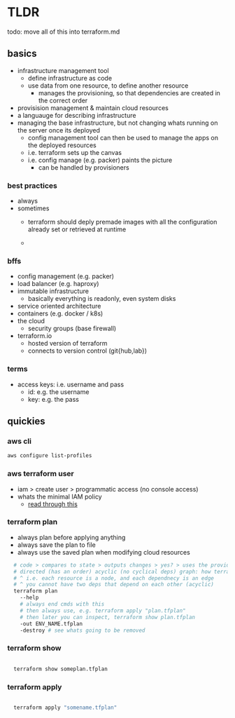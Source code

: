# TLDR

todo: move all of this into terraform.md

## basics

- infrastructure management tool
  - define infrastructure as code
  - use data from one resource, to define another resource
    - manages the provisioning, so that dependencies are created in the correct order
- provisision management & maintain cloud resources
- a languauge for describing infrastructure
- managing the base infrastructure, but not changing whats running on the server once its deployed
  - config management tool can then be used to manage the apps on the deployed resources
  - i.e. terraform sets up the canvas
  - i.e. config manage (e.g. packer) paints the picture
    - can be handled by provisioners

### best practices

- always
- sometimes
  - terraform should deply premade images with all the configuration already set or retrieved at runtime

  -

### bffs

- config management (e.g. packer)
- load balancer (e.g. haproxy)
- immutable infrastructure
  - basically everything is readonly, even system disks
- service oriented architecture
- containers (e.g. docker / k8s)
- the cloud
  - security groups (base firewall)
- terraform.io
  - hosted version of terraform
  - connects to version control (git{hub,lab})

### terms

- access keys: i.e. username and pass
  - id: e.g. the username
  - key: e.g. the pass

## quickies

### aws cli

```sh
aws configure list-profiles
```

### aws terraform user

- iam > create user > programmatic access (no console access)
- whats the minimal IAM policy
  - [read through this](https://github.com/hashicorp/terraform/issues/2834)

### terraform plan

- always plan before applying anything
- always save the plan to file
- always use the saved plan when modifying cloud resources

```sh
  # code > compares to state > outputs changes > yes? > uses the provider to apply the changes
  # directed (has an order) acyclic (no cyclical deps) graph: how terraform manages dependencies
  # ^ i.e. each resource is a node, and each dependnecy is an edge
  # ^ you cannot have two deps that depend on each other (acyclic)
  terraform plan
    --help
    # always end cmds with this
    # then always use, e.g. terraform apply "plan.tfplan"
    # then later you can inspect, terraform show plan.tfplan
    -out ENV_NAME.tfplan
    -destroy # see whats going to be removed
```

### terraform show

```sh

  terraform show someplan.tfplan
```

### terraform apply

```sh

  terraform apply "somename.tfplan"


```
